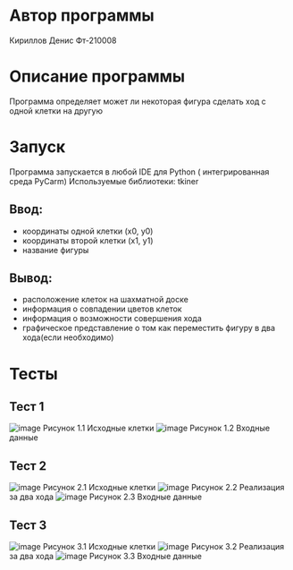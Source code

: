 # Автор программы
Кириллов Денис Фт-210008
# Описание программы 
Программа определяет может ли некоторая фигура сделать ход с одной клетки на другую
# Запуск
Программа запускается в любой IDE для Python ( интегрированная среда  PyCarm)
Используемые библиотеки: tkiner
## Ввод:
- координаты одной клетки (x0, y0)
- координаты второй клетки (x1, y1)
- название фигуры
## Вывод:
- расположение клеток на шахматной доске
- информация о совпадении цветов клеток
- информация о возможности совершения хода
- графическое представление о том как переместить фигуру в два хода(если необходимо)
# Тесты
## Тест 1 
![image](https://user-images.githubusercontent.com/113837843/200648682-3600a033-fa11-4192-83af-f1377813d8ca.png)
Рисунок 1.1 Исходные клетки
![image](https://user-images.githubusercontent.com/113837843/200648769-151ba20a-76b8-4bab-ae0f-d9fe4fdf4192.png)
Рисунок 1.2 Входные данные
## Тест 2
![image](https://user-images.githubusercontent.com/113837843/200649111-f902ef6e-4f7e-418a-bd71-d089a060c277.png)
Рисунок 2.1 Исходные клетки
![image](https://user-images.githubusercontent.com/113837843/200649211-bf67ef0e-268a-40be-ae75-fc8a3c8fb0a9.png)
Рисунок 2.2 Реализация за два хода
![image](https://user-images.githubusercontent.com/113837843/200649274-9d951332-f64d-488c-957d-7e76b90208e3.png)
Рисунок 2.3 Входные данные
## Тест 3
![image](https://user-images.githubusercontent.com/113837843/200649769-0ff7eff1-c1c5-43be-b52c-91ab45da954d.png)
Рисунок 3.1 Исходные клетки
![image](https://user-images.githubusercontent.com/113837843/200649852-e13a627f-04d3-40c6-8c65-87234e81dece.png)
Рисунок 3.2 Реализация за два хода
![image](https://user-images.githubusercontent.com/113837843/200649909-bc96f651-0d42-4b0a-96fc-b7a0d274e863.png)
Рисунок 3.3 Входные данные



